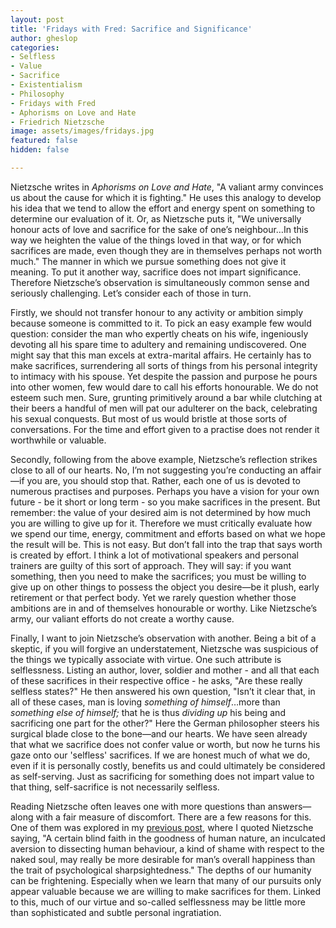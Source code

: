 ```yaml
---
layout: post
title: 'Fridays with Fred: Sacrifice and Significance'
author: gheslop
categories:
- Selfless
- Value
- Sacrifice
- Existentialism
- Philosophy
- Fridays with Fred
- Aphorisms on Love and Hate
- Friedrich Nietzsche
image: assets/images/fridays.jpg
featured: false
hidden: false

---
```

Nietzsche writes in _Aphorisms on Love and Hate_, "A valiant army convinces us about the cause for which it is fighting." He uses this analogy to develop his idea that we tend to allow the effort and energy spent on something to determine our evaluation of it. Or, as Nietzsche puts it, "We universally honour acts of love and sacrifice for the sake of one’s neighbour…In this way we heighten the value of the things loved in that way, or for which sacrifices are made, even though they are in themselves perhaps not worth much." The manner in which we pursue something does not give it meaning. To put it another way, sacrifice does not impart significance. Therefore Nietzsche’s observation is simultaneously common sense and seriously challenging. Let’s consider each of those in turn.

Firstly, we should not transfer honour to any activity or ambition simply because someone is committed to it. To pick an easy example few would question: consider the man who expertly cheats on his wife, ingeniously devoting all his spare time to adultery and remaining undiscovered. One might say that this man excels at extra-marital affairs. He certainly has to make sacrifices, surrendering all sorts of things from his personal integrity to intimacy with his spouse. Yet despite the passion and purpose he pours into other women, few would dare to call his efforts honourable. We do not esteem such men. Sure, grunting primitively around a bar while clutching at their beers a handful of men will pat our adulterer on the back, celebrating his sexual conquests. But most of us would bristle at those sorts of conversations. For the time and effort given to a practise does not render it worthwhile or valuable.

Secondly, following from the above example, Nietzsche’s reflection strikes close to all of our hearts. No, I’m not suggesting you’re conducting an affair—if you are, you should stop that. Rather, each one of us is devoted to numerous practises and purposes. Perhaps you have a vision for your own future - be it short or long term - so you make sacrifices in the present. But remember: the value of your desired aim is not determined by how much you are willing to give up for it. Therefore we must critically evaluate how we spend our time, energy, commitment and efforts based on what we hope the result will be. This is not easy. But don’t fall into the trap that says worth is created by effort. I think a lot of motivational speakers and personal trainers are guilty of this sort of approach. They will say: if you want something, then you need to make the sacrifices; you must be willing to give up on other things to possess the object you desire—be it plush, early retirement or that perfect body. Yet we rarely question whether those ambitions are in and of themselves honourable or worthy. Like Nietzsche’s army, our valiant efforts do not create a worthy cause.

Finally, I want to join Nietzsche’s observation with another. Being a bit of a skeptic, if you will forgive an understatement, Nietzsche was suspicious of the things we typically associate with virtue. One such attribute is selflessness. Listing an author, lover, soldier and mother - and all that each of these sacrifices in their respective office - he asks, "Are these really selfless states?" He then answered his own question, "Isn’t it clear that, in all of these cases, man is loving _something of himself_…more than _something else of himself;_ that he is thus _dividing up_ his being and sacrificing one part for the other?" Here the German philosopher steers his surgical blade close to the bone—and our hearts. We have seen already that what we sacrifice does not confer value or worth, but now he turns his gaze onto our 'selfless' sacrifices. If we are honest much of what we do, even if it is personally costly, benefits us and could ultimately be considered as self-serving. Just as sacrificing for something does not impart value to that thing, self-sacrifice is not necessarily selfless.

Reading Nietzsche often leaves one with more questions than answers—along with a fair measure of discomfort. There are a few reasons for this. One of them was explored in my [previous post](https://rekindle.co.za/content/2020-07-03-nietzsche "Introducing Fridays with Fred"), where I quoted Nietzsche saying, "A certain blind faith in the goodness of human nature, an inculcated aversion to dissecting human behaviour, a kind of shame with respect to the naked soul, may really be more desirable for man’s overall happiness than the trait of psychological sharpsightedness." The depths of our humanity can be frightening. Especially when we learn that many of our pursuits only appear valuable because we are willing to make sacrifices for them. Linked to this, much of our virtue and so-called selflessness may be little more than sophisticated and subtle personal ingratiation.